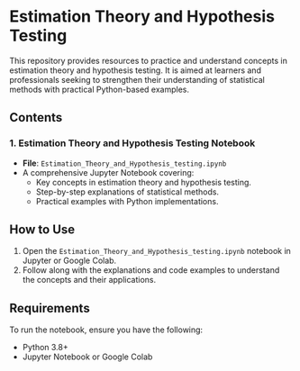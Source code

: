 # Estimation Theory and Hypothesis Testing  

This repository provides resources to practice and understand concepts in estimation theory and hypothesis testing. It is aimed at learners and professionals seeking to strengthen their understanding of statistical methods with practical Python-based examples.  

## Contents  

### 1. **Estimation Theory and Hypothesis Testing Notebook**  
- **File**: `Estimation_Theory_and_Hypothesis_testing.ipynb`  
- A comprehensive Jupyter Notebook covering:  
  - Key concepts in estimation theory and hypothesis testing.  
  - Step-by-step explanations of statistical methods.  
  - Practical examples with Python implementations.  

## How to Use  

1. Open the `Estimation_Theory_and_Hypothesis_testing.ipynb` notebook in Jupyter or Google Colab.  
2. Follow along with the explanations and code examples to understand the concepts and their applications.  

## Requirements  

To run the notebook, ensure you have the following:  

- Python 3.8+  
- Jupyter Notebook or Google Colab  

